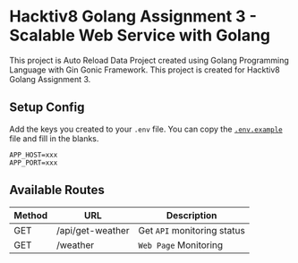 # Hacktiv8 Golang Assignment 3 - Scalable Web Service with Golang

This project is Auto Reload Data Project  created using Golang Programming Language with Gin Gonic Framework. This project is created for Hacktiv8 Golang Assignment 3.

## Setup Config

Add the keys you created to your `.env` file. You can copy the [`.env.example`](.env.example) file and fill in the blanks.

```
APP_HOST=xxx
APP_PORT=xxx
```

## Available Routes

|  Method | URL | Description |
| ------------ | ------------ | ------------ |
| GET | /api/get-weather  | Get `API` monitoring status |
| GET | /weather  | `Web Page` Monitoring |
